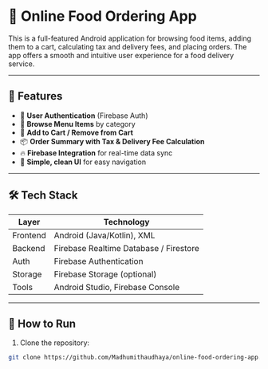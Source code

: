 # 🍔 Online Food Ordering App

This is a full-featured Android application for browsing food items, adding them to a cart, calculating tax and delivery fees, and placing orders. The app offers a smooth and intuitive user experience for a food delivery service.

---

## 📱 Features

- 🔐 **User Authentication** (Firebase Auth)
- 🧾 **Browse Menu Items** by category
- 🛒 **Add to Cart / Remove from Cart**
- 📦 **Order Summary with Tax & Delivery Fee Calculation**
- 🔥 **Firebase Integration** for real-time data sync
- 🧭 **Simple, clean UI** for easy navigation

---

## 🛠️ Tech Stack

| Layer         | Technology                     |
|---------------|--------------------------------|
| Frontend      | Android (Java/Kotlin), XML     |
| Backend       | Firebase Realtime Database / Firestore |
| Auth          | Firebase Authentication        |
| Storage       | Firebase Storage (optional)    |
| Tools         | Android Studio, Firebase Console |

---

## 🚀 How to Run

1. Clone the repository:
```bash
git clone https://github.com/Madhumithaudhaya/online-food-ordering-app.git
